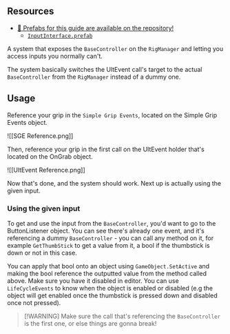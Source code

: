 ## Resources

- [📂 Prefabs for this guide are available on the repository!](https://github.com/Lava-Pals/bl-unofficial-docs/tree/main/resources/prefabs/Input%20Interface)
	- [`InputInterface.prefab`](https://github.com/Lava-Pals/bl-unofficial-docs/blob/main/resources/prefabs/Input%20Interface/InputInterface.prefab)


A system that exposes the `BaseController` on the `RigManager` and letting you access inputs you normally can't.

The system basically switches the UltEvent call's target to the actual `BaseController` from the `RigManager` instead of a dummy one. 
## Usage
Reference your grip in the `Simple Grip Events`, located on the Simple Grip Events object.

![[SGE Reference.png]]

Then, reference your grip in the first call on the UltEvent holder that's located on the OnGrab object. 

![[UltEvent Reference.png]]

Now that's done, and the system should work. Next up is actually using the given input.

### Using the given input
To get and use the input from the `BaseController`, you'd want to go to the ButtonListener object.
You can see there's already one event, and it's referencing a dummy `BaseController` - you can call any method on it, for example `GetThumbStick` to get a value from it, a bool if the thumbstick is down or not in this case.

You can apply that bool onto an object using `GameObject.SetActive` and making the bool reference the outputted value from the method called above. Make sure you have it disabled in editor.
You can use `LifeCycleEvents` to know when the object is enabled or disabled (e.g the object will get enabled once the thumbstick is pressed down and disabled once not pressed).

> [!WARNING] Make sure the call that's referencing the `BaseController` is the first one, or else things are gonna break!